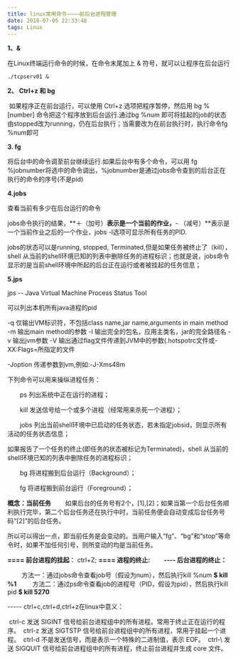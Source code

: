 ```yaml
---
title: linux常用命令————前后台进程管理
date: 2018-07-05 22:33:48
tags: Linux
---
```


**1、&**

在Linux终端运行命令的时候，在命令末尾加上 & 符号，就可以让程序在后台运行

```
./tcpserv01 &
```

**2、 Ctrl+z 和 bg**

 如果程序正在前台运行，可以使用 Ctrl+z 选项把程序暂停，然后用 bg %[number] 命令把这个程序放到后台运行.通过bg %num 即可将挂起的job的状态由stopped改为running，仍在后台执行；当需要改为在前台执行时，执行命令fg %num即可

<!-- more--> 

**3. fg**

 将后台中的命令调至前台继续运行.如果后台中有多个命令，可以用 fg %jobnumber将选中的命令调出，%jobnumber是通过jobs命令查到的后台正在执行的命令的序号(不是pid)

**4.jobs**

查看当前有多少在后台运行的命令

jobs命令执行的结果，**＋（加号）**表示是一个当前的作业，**- （减号）**表示是一个当前作业之后的一个作业，jobs -l选项可显示所有任务的PID.

jobs的状态可以是running, stopped, Terminated,但是如果任务被终止了（kill），shell 从当前的shell环境已知的列表中删除任务的进程标识；也就是说，jobs命令显示的是当前shell环境中所起的后台正在运行或者被挂起的任务信息；

**5.jps**

jps -- Java Virtual Machine Process Status Tool  

可以列出本机所有java进程的pid 

-q 仅输出VM标识符，不包括class name,jar name,arguments in main method 
-m 输出main method的参数 
-l 输出完全的包名，应用主类名，jar的完全路径名 
-v 输出jvm参数 
-V 输出通过flag文件传递到JVM中的参数(.hotspotrc文件或-XX:Flags=所指定的文件

-Joption 传递参数到vm,例如:-J-Xms48m



下列命令可以用来操纵进程任务：

　　ps 列出系统中正在运行的进程；

　　kill 发送信号给一个或多个进程（经常用来杀死一个进程）；

　　jobs 列出当前shell环境中已启动的任务状态，若未指定jobsid，则显示所有活动的任务状态信息；

如果报告了一个任务的终止(即任务的状态被标记为Terminated)，shell 从当前的shell环境已知的列表中删除任务的进程标识；

　　bg 将进程搬到后台运行（Background）；

　　fg 将进程搬到前台运行（Foreground）； 

**概念：当前任务** 
　　如果后台的任务号有2个，[1],[2]；如果当第一个后台任务顺利执行完毕，第二个后台任务还在执行中时，当前任务便会自动变成后台任务号码“[2]”的后台任务。

所以可以得出一点，即当前任务是会变动的。当用户输入“fg”、“bg”和“stop”等命令时，如果不加任何引号，则所变动的均是当前任务。

**==== 前台进程的挂起**： ctrl+Z;
**==== 进程的终止:　　  ----  后台进程的终止：**

　　 方法一：通过jobs命令查看job号（假设为num），然后执行kill %num   **$ kill %1**
　　 方法二：通过ps命令查看job的进程号（PID，假设为pid），然后执行kill pid  **$ kill 5270**

-----  ctrl+c,ctrl+d,ctrl+z在linux中意义：

​        ctrl-c 发送 SIGINT 信号给前台进程组中的所有进程。常用于终止正在运行的程序。
​        ctrl-z 发送 SIGTSTP 信号给前台进程组中的所有进程，常用于挂起一个进程。
​        ctrl-d 不是发送信号，而是表示一个特殊的二进制值，表示 EOF。
​        ctrl-\ 发送 SIGQUIT 信号给前台进程组中的所有进程，终止前台进程并生成 core 文件。